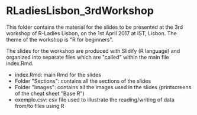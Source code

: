 # RLadiesLisbon_3rdWorkshop

This folder contains the material for the slides to be presented at the 3rd workshop of R-Ladies Lisbon, on the 1st April 2017 at IST, Lisbon. The theme of the workshop is "R for beginners".

The slides for the workshop are produced with Slidify (R language) and organized into separate files which are "called" within the main file index.Rmd.

* index.Rmd: main Rmd for the slides
* Folder "Sections": contains all the sections of the slides
* Folder "Images": contains all the images used in the slides (printscreens of the cheat sheet "Base R")
* exemplo.csv: csv file used to illustrate the reading/writing of data from/to files using R
